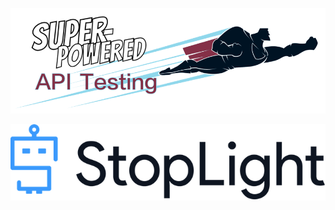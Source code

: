 [![Super-Powered API Testing](../Images/Title-Banner.png)](http://bigstickcarpet.com/super-powered-api-testing)

[![Postman](./Images/Logo.png)](http://stoplight.io/)
